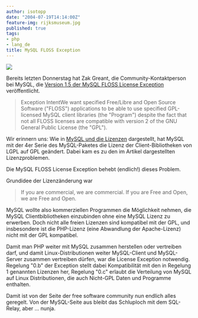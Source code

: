 ```yaml
---
author: isotopp
date: "2004-07-19T14:14:00Z"
feature-img: rijksmuseum.jpg
published: true
tags:
- php
- lang_de
title: MySQL FLOSS Exception
---
```


![](https://blog.koehntopp.info/uploads/20040314_dolphin.jpg)

Bereits letzten Donnerstag hat Zak Greant, die Community-Kontaktperson bei
MySQL, die
[Version 1.5 der MySQL FLOSS License Exception](http://zak.greant.com:8888/licensing/getfile/licensing/FLOSS-exception.txt?v=1.5)
veröffentlicht.

> Exception IntentWe want specified Free/Libre and Open Source Software
> ("FLOSS") applications to be able to use specified GPL-licensed MySQL
> client libraries (the "Program") despite the fact that not all FLOSS
> licenses are compatible with version 2 of the GNU General Public License
> (the "GPL").

Wir erinnern uns: Wie in
[MySQL und die Lizenzen](../2004-03-14-mysql-und-die-lizenzen)
dargestellt, hat MySQL mit der 4er Serie des MySQL-Paketes die Lizenz der
Client-Bibliotheken von LGPL auf GPL geändert. Dabei kam es zu den im
Artikel dargestellten Lizenzproblemen.

Die MySQL FLOSS License Exception behebt (endlich!) dieses Problem.

Grundidee der Lizenzänderung war

> If you are commercial, we are commercial. If you are Free and Open, we are
> Free and Open.

MySQL wollte also kommerziellen Programmen die Möglichkeit nehmen, die MySQL
Clientbibliotheken einzubinden ohne eine MySQL Lizenz zu erwerben. Doch
nicht alle freien Lizenzen sind kompatibel mit der GPL, und insbesondere ist
die PHP-Lizenz (eine Abwandlung der Apache-Lizenz) nicht mit der GPL
kompatibel.

Damit man PHP weiter mit MySQL zusammen herstellen oder vertreiben darf, und
damit Linux-Distributionen weiter MySQL-Client und MySQL-Server zusammen
vertreiben dürfen, war die License Exception notwendig. Regelung "0.b" der
Exception stellt dabei Kompatibilität mit den in Regelung 1 genannten
Lizenzen her, Regelung "0.c" erlaubt die Verteilung von MySQL auf Linux
Distributionen, die auch Nicht-GPL Daten und Programme enthalten.

Damit ist von der Seite der free software community nun endlich alles
geregelt. Von der MySQL-Seite aus bleibt das Schluploch mit dem SQL-Relay,
aber ... nunja.
